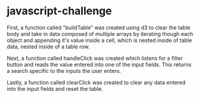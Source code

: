 # javascript-challenge

First, a function called "buildTable" was created using d3 to clear the table body and take in data composed of multiple arrays by iterating though each object and appending it's value inside a cell, which is nested inside of table data, nested inside of a table row. 

Next, a function called handleClick was created which listens for a filter button and reads the value entered into one of the input fields.  This returns a search specific to the inputs the user enters.

Lastly, a function called clearClick was created to clear any data entered into the input fields and reset the table.  
